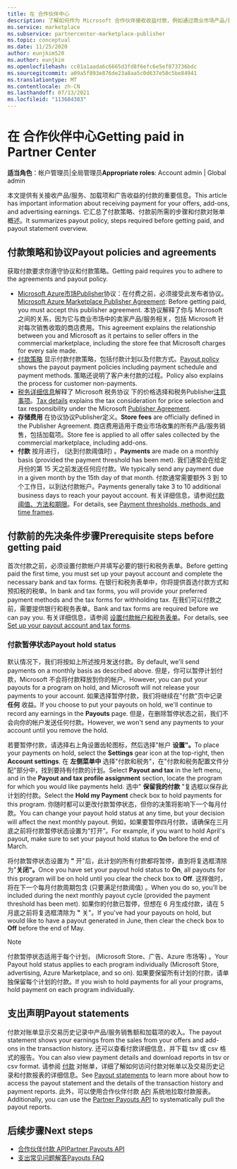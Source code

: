 ```yaml
---
title: 在 合作伙伴中心
description: 了解如何作为 Microsoft 合作伙伴接收收益付款，例如通过商业市场产品/服务、奖励计划和云解决方案提供商计划。 包括付款策略、付款保留状态和付款对帐单。
ms.service: marketplace
ms.subservice: partnercenter-marketplace-publisher
ms.topic: conceptual
ms.date: 11/25/2020
author: eunjkim520
ms.author: eunjkim
ms.openlocfilehash: cc01a1aada6c6665d3fd8f6efc6e5ef873736bdc
ms.sourcegitcommit: a09a5f893e876de23a8aa5c0d637e50c5be84941
ms.translationtype: MT
ms.contentlocale: zh-CN
ms.lasthandoff: 07/13/2021
ms.locfileid: "113684383"
---
```

# <a name="getting-paid-in-partner-center"></a><span data-ttu-id="d7283-104">在 合作伙伴中心</span><span class="sxs-lookup"><span data-stu-id="d7283-104">Getting paid in Partner Center</span></span>

<span data-ttu-id="d7283-105">**适当角色**：帐户管理员|全局管理员</span><span class="sxs-lookup"><span data-stu-id="d7283-105">**Appropriate roles**: Account admin | Global admin</span></span>

<span data-ttu-id="d7283-106">本文提供有关接收产品/服务、加载项和广告收益的付款的重要信息。</span><span class="sxs-lookup"><span data-stu-id="d7283-106">This article has important information about receiving payment for your offers, add-ons, and advertising earnings.</span></span> <span data-ttu-id="d7283-107">它汇总了付款策略、付款前所需的步骤和付款对账单概述。</span><span class="sxs-lookup"><span data-stu-id="d7283-107">It summarizes payout policy, steps required before getting paid, and payout statement overview.</span></span>

## <a name="payout-policies-and-agreements"></a><span data-ttu-id="d7283-108">付款策略和协议</span><span class="sxs-lookup"><span data-stu-id="d7283-108">Payout policies and agreements</span></span>

<span data-ttu-id="d7283-109">获取付款要求你遵守协议和付款策略。</span><span class="sxs-lookup"><span data-stu-id="d7283-109">Getting paid requires you to adhere to the agreements and payout policy.</span></span>

- <span data-ttu-id="d7283-110">[Microsoft Azure市场Publisher](/legal/marketplace/msft-publisher-agreement)协议：在付费之前，必须接受此发布者协议。</span><span class="sxs-lookup"><span data-stu-id="d7283-110">[Microsoft Azure Marketplace Publisher Agreement](/legal/marketplace/msft-publisher-agreement):  Before getting paid, you must accept this publisher agreement.</span></span> <span data-ttu-id="d7283-111">本协议解释了你与 Microsoft 之间的关系，因为它与商业市场中的卖家产品/服务相关，包括 Microsoft 针对每次销售收取的商店费用。</span><span class="sxs-lookup"><span data-stu-id="d7283-111">This agreement explains the relationship between you and Microsoft as it pertains to seller offers in the commercial marketplace, including the store fee that Microsoft charges for every sale made.</span></span>
- <span data-ttu-id="d7283-112">[付款策略](payout-policy-details.md) 显示付款付款策略，包括付款计划以及付款方式。</span><span class="sxs-lookup"><span data-stu-id="d7283-112">[Payout policy](payout-policy-details.md) shows the payout payment policies including payment schedule and payment methods.</span></span> <span data-ttu-id="d7283-113">策略还说明了客户未付款的过程。</span><span class="sxs-lookup"><span data-stu-id="d7283-113">Policy also explains the process for customer non-payments.</span></span>
- <span data-ttu-id="d7283-114">[税务详细信息](tax-details-marketplace.md)解释了 Microsoft 税务协议 下的价格选择和税务Publisher[注意事项](/legal/marketplace/msft-publisher-agreement)。</span><span class="sxs-lookup"><span data-stu-id="d7283-114">[Tax details](tax-details-marketplace.md) explains the tax consideration for price selection and tax responsibility under the Microsoft [Publisher Agreement](/legal/marketplace/msft-publisher-agreement).</span></span>
- <span data-ttu-id="d7283-115">**存储费用** 在协议协议Publisher定义。</span><span class="sxs-lookup"><span data-stu-id="d7283-115">**Store fees** are officially defined in the Publisher Agreement.</span></span> <span data-ttu-id="d7283-116">商店费用适用于商业市场收集的所有产品/服务销售，包括加载项。</span><span class="sxs-lookup"><span data-stu-id="d7283-116">Store fee is applied to all offer sales collected by the commercial marketplace, including add-ons.</span></span>
- <span data-ttu-id="d7283-117">**付款** 按月进行， (达到付款阈值时) 。</span><span class="sxs-lookup"><span data-stu-id="d7283-117">**Payments** are made on a monthly basis (provided the payment threshold has been met).</span></span> <span data-ttu-id="d7283-118">我们通常会在给定月份的第 15 天之前发送任何应付款。</span><span class="sxs-lookup"><span data-stu-id="d7283-118">We typically send any payment due in a given month by the 15th day of that month.</span></span> <span data-ttu-id="d7283-119">付款通常需要额外 3 到 10 个工作日，以到达付款帐户。</span><span class="sxs-lookup"><span data-stu-id="d7283-119">Payments generally take 3 to 10 additional business days to reach your payout account.</span></span> <span data-ttu-id="d7283-120">有关详细信息，请参阅[付款阈值、方法和期限](payment-thresholds-methods-timeframes.md)。</span><span class="sxs-lookup"><span data-stu-id="d7283-120">For details, see [Payment thresholds, methods, and time frames](payment-thresholds-methods-timeframes.md).</span></span>

## <a name="prerequisite-steps-before-getting-paid"></a><span data-ttu-id="d7283-121">付款前的先决条件步骤</span><span class="sxs-lookup"><span data-stu-id="d7283-121">Prerequisite steps before getting paid</span></span>

<span data-ttu-id="d7283-122">首次付款之前，必须设置付款帐户并填写必要的银行和税务表单。</span><span class="sxs-lookup"><span data-stu-id="d7283-122">Before getting paid the first time, you must set up your payout account and complete the necessary bank and tax forms.</span></span> <span data-ttu-id="d7283-123">在银行和税务表单中，你将提供首选付款方式和预扣税的税单。</span><span class="sxs-lookup"><span data-stu-id="d7283-123">In bank and tax forms, you will provide your preferred payment methods and the tax forms for withholding tax.</span></span> <span data-ttu-id="d7283-124">在我们可以付款之前，需要提供银行和税务表单。</span><span class="sxs-lookup"><span data-stu-id="d7283-124">Bank and tax forms are required before we can pay you.</span></span> <span data-ttu-id="d7283-125">有关详细信息，请参阅 [设置付款帐户和税务表单](set-up-your-payout-account.md)。</span><span class="sxs-lookup"><span data-stu-id="d7283-125">For details, see [Set up your payout account and tax forms](set-up-your-payout-account.md).</span></span>

### <a name="payout-hold-status"></a><span data-ttu-id="d7283-126">付款暂停状态</span><span class="sxs-lookup"><span data-stu-id="d7283-126">Payout hold status</span></span>

<span data-ttu-id="d7283-127">默认情况下，我们将按如上所述按月发送付款。</span><span class="sxs-lookup"><span data-stu-id="d7283-127">By default, we'll send payments on a monthly basis as described above.</span></span> <span data-ttu-id="d7283-128">但是，你可以暂停计划付款，Microsoft 不会将付款释放到你的帐户。</span><span class="sxs-lookup"><span data-stu-id="d7283-128">However, you can put your payouts for a program on hold, and Microsoft will not release your payments to your account.</span></span> <span data-ttu-id="d7283-129">如果选择暂停付款，我们将继续在"付款"页中记录 **任何** 收益。</span><span class="sxs-lookup"><span data-stu-id="d7283-129">If you choose to put your payouts on hold, we'll continue to record any earnings in the **Payouts** page.</span></span> <span data-ttu-id="d7283-130">但是，在删除暂停状态之前，我们不会向你的帐户发送任何付款。</span><span class="sxs-lookup"><span data-stu-id="d7283-130">However, we won't send any payments to your account until you remove the hold.</span></span>

<span data-ttu-id="d7283-131">若要暂停付款，请选择右上角设置齿轮图标，然后选择"帐户 **设置"。**</span><span class="sxs-lookup"><span data-stu-id="d7283-131">To place your payments on hold, select the **Settings** gear icon at the top-right, then **Account settings**.</span></span> <span data-ttu-id="d7283-132">在 **左侧菜单中** 选择"付款和税务"，在"付款和税务配置文件分配"部分中，找到要持有付款的计划。</span><span class="sxs-lookup"><span data-stu-id="d7283-132">Select **Payout and tax** in the left menu, and in the **Payout and tax profile assignment** section, locate the program for which you would like payments held.</span></span> <span data-ttu-id="d7283-133">选中" **保留我的付款** "复选框以保存此计划的付款。</span><span class="sxs-lookup"><span data-stu-id="d7283-133">Select the **Hold my Payment** check box to hold payments for this program.</span></span> <span data-ttu-id="d7283-134">你随时都可以更改付款暂停状态，但你的决策将影响下一个每月付款。</span><span class="sxs-lookup"><span data-stu-id="d7283-134">You can change your payout hold status at any time, but your decision will affect the next monthly payout.</span></span> <span data-ttu-id="d7283-135">例如，如果要暂停四月付款，请确保在三月底之前将付款暂停状态设置为“打开”。</span><span class="sxs-lookup"><span data-stu-id="d7283-135">For example, if you want to hold April's payout, make sure to set your payout hold status to **On** before the end of March.</span></span>

<span data-ttu-id="d7283-136">将付款暂停状态设置为 **"** 开"后，此计划的所有付款都将暂停，直到将复选框清除为"**关闭"。**</span><span class="sxs-lookup"><span data-stu-id="d7283-136">Once you have set your payout hold status to **On**, all payouts for this program will be on hold until you clear the check box to **Off**.</span></span> <span data-ttu-id="d7283-137">这样做时，将在下一个每月付款周期包含 (只要满足付款阈值) 。</span><span class="sxs-lookup"><span data-stu-id="d7283-137">When you do so, you'll be included during the next monthly payout cycle (provided the payment threshold has been met).</span></span> <span data-ttu-id="d7283-138">如果你的付款已暂停，但想在 6 月生成付款，请在 5 月底之前将复选框清除为 **"** 关"。</span><span class="sxs-lookup"><span data-stu-id="d7283-138">If you've had your payouts on hold, but would like to have a payout generated in June, then clear the check box to **Off** before the end of May.</span></span>

>[!Note]
> <span data-ttu-id="d7283-139">付款暂停状态适用于每个计划， (Microsoft Store、广告、Azure 市场等) 。</span><span class="sxs-lookup"><span data-stu-id="d7283-139">Your Payout hold status applies to each program individually (Microsoft Store, advertising, Azure Marketplace, and so on).</span></span> <span data-ttu-id="d7283-140">如果要保留所有计划的付款，请单独保留每个计划的付款。</span><span class="sxs-lookup"><span data-stu-id="d7283-140">If you wish to hold payments for all your programs, hold payment on each program individually.</span></span>

## <a name="payout-statements"></a><span data-ttu-id="d7283-141">支出声明</span><span class="sxs-lookup"><span data-stu-id="d7283-141">Payout statements</span></span>

<span data-ttu-id="d7283-142">付款对账单显示交易历史记录中产品/服务销售额和加载项的收入。</span><span class="sxs-lookup"><span data-stu-id="d7283-142">The payout statement shows your earnings from the sales from your offers and add-ons in the transaction history.</span></span> <span data-ttu-id="d7283-143">还可以查看付款详细信息，并下载 tsv 或 csv 格式的报告。</span><span class="sxs-lookup"><span data-stu-id="d7283-143">You can also view payment details and download reports in tsv or csv format.</span></span> <span data-ttu-id="d7283-144">请参阅 [付款](payout-statement.md) 对帐单，详细了解如何访问付款对帐单以及交易历史记录和付款报表的详细信息。</span><span class="sxs-lookup"><span data-stu-id="d7283-144">See [Payout statements](payout-statement.md) to learn more about how to access the payout statement and the details of the transaction history and payment reports.</span></span> <span data-ttu-id="d7283-145">此外，可以使用合作伙伴付款 [API](https://apidocs.microsoft.com/services/partnerpayouts) 系统地拉取付款报表。</span><span class="sxs-lookup"><span data-stu-id="d7283-145">Additionally, you can use the [Partner Payouts API](https://apidocs.microsoft.com/services/partnerpayouts) to systematically pull the payout reports.</span></span>

## <a name="next-steps"></a><span data-ttu-id="d7283-146">后续步骤</span><span class="sxs-lookup"><span data-stu-id="d7283-146">Next steps</span></span>

- [<span data-ttu-id="d7283-147">合作伙伴付款 API</span><span class="sxs-lookup"><span data-stu-id="d7283-147">Partner Payouts API</span></span>](https://apidocs.microsoft.com/services/partnerpayouts)
- [<span data-ttu-id="d7283-148">支出常见问题解答</span><span class="sxs-lookup"><span data-stu-id="d7283-148">Payouts FAQ</span></span>](payout-faq.yml)